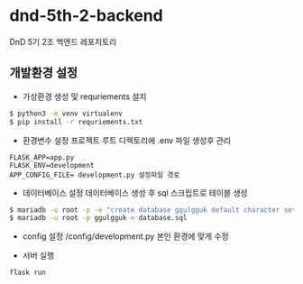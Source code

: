 # dnd-5th-2-backend

DnD 5기 2조 백엔드 레포지토리

## 개발환경 설정

-   가상환경 생성 및 requriements 설치

```bash
$ python3 -m venv virtualenv
$ pip install -r requriements.txt
```

-   환경변수 설정
프로젝트 루트 디렉토리에 .env 파일 생성후 관리

```
FLASK_APP=app.py
FLASK_ENV=development
APP_CONFIG_FILE= development.py 설정파일 경로
```

-   데이터베이스 설정
데이터베이스 생성 후 sql 스크립트로 테이블 생성

```bash
$ mariadb -u root -p -e "create database ggulgguk default character set utf8";
$ mariadb -u root -p ggulgguk < database.sql
```

-   config 설정
/config/development.py 본인 환경에 맞게 수정

-   서버 실행

```bash
flask run
```
